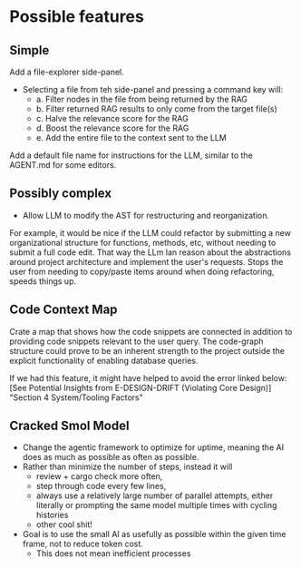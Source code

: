 # Possible features

## Simple
Add a file-explorer side-panel. 
- Selecting a file from teh side-panel and pressing a command key will:
  - a. Filter nodes in the file from being returned by the RAG
  - b. Filter returned RAG results to only come from the target file(s)
  - c. Halve the relevance score for the RAG
  - d. Boost the relevance score for the RAG
  - e. Add the entire file to the context sent to the LLM

Add a default file name for instructions for the LLM, similar to the AGENT.md for some editors.

## Possibly complex
- Allow LLM to modify the AST for restructuring and reorganization.

For example, it would be nice if the LLM could refactor by submitting a new organizational structure for functions, methods, etc, without needing to submit a full code edit. That way the LLm lan reason about the abstractions around project architecture and implement the user's requests. Stops the user from needing to copy/paste items around when doing refactoring, speeds things up.

## Code Context Map
Crate a map that shows how the code snippets are connected in addition to
providing code snippets relevant to the user query. The code-graph structure
could prove to be an inherent strength to the project outside the explicit
functionality of enabling database queries.

If we had this feature, it might have helped to avoid the error linked below:
[See Potential Insights from E-DESIGN-DRIFT (Violating Core Design)] "Section 4 System/Tooling Factors"

## Cracked Smol Model

- Change the agentic framework to optimize for uptime, meaning the AI does as much as possible as often as possible.
- Rather than minimize the number of steps, instead it will
  - review + cargo check more often,
  - step through code every few lines,
  - always use a relatively large number of parallel attempts, either literally or prompting the same model multiple times with cycling histories
  - other cool shit!
- Goal is to use the small AI as usefully as possible within the given time frame, not to reduce token cost.
  - This does not mean inefficient processes
